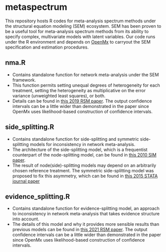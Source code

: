 # metaspectrum
This repository hosts R codes for meta-analysis spectrum methods under the structural equation modeling (SEM) ecosystem. SEM has been proven to be a useful tool for meta-analysis spectrum methods from its ability to specify complex, multivariate models with latent variables. Our code runs under the R environment and depends on [OpenMx](https://openmx.ssri.psu.edu/) to carryout the SEM specification and estimation procedures. 

## nma.R
- Contains standalone function for network meta-analysis under the SEM framework.
- This function permits setting unequal degrees of heterogeneity for each treatment, setting the heterogeneity as multiplicative on the error variance (unweighted least squares), or both.
- Details can be found in [this 2019 RSM paper](https://doi.org/10.1002/jrsm.1344). The output confidence intervals can be a little wider than demonstrated in the paper since OpenMx uses likelihood-based construction of confidence intervals.

## side_splitting.R
- Contains standalone function for side-splitting and symmetric side-splitting models for inconsistency in network meta-analysis.
- The architecture of the side-splitting model, which is a frequentist counterpart of the node-splitting model, can be found in [this 2010 SIM paper](https://doi.org/10.1002/sim.3767).
- The result of node(side)-splitting models may depend on an arbitrarily chosen reference treatment.  The symmetric side-splitting model was proposed to fix this asymmetry, which can be found in [this 2015 STATA journal paper](https://doi.org/10.1177/1536867X1501500403)

## evidence_splitting.R
- Contains standalone function for evidence-splitting model, an approach to inconsistency in network meta-analysis that takes evidence structure into account.
- The details of this model and why it provides more sensible results than previous models can be found in [this 2021 RSM paper](https://doi.org/10.1002/jrsm.1480). The output confidence intervals can be a little wider than demonstrated in the paper since OpenMx uses likelihood-based construction of confidence intervals.

